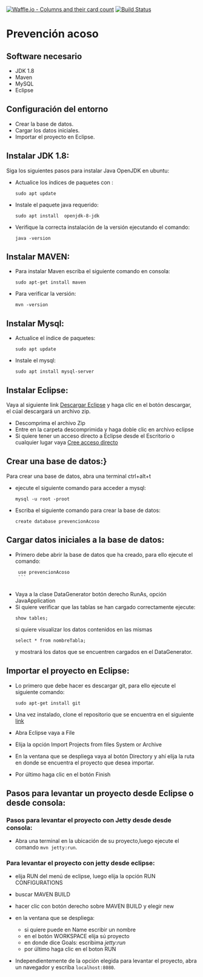 [![Waffle.io - Columns and their card count](https://badge.waffle.io/vgrana/prevencion-acoso-callejero.svg?columns=backlog)](https://waffle.io/vgrana/prevencion-acoso-callejero)
[![Build Status](https://travis-ci.com/vgrana/prevencion-acoso-callejero.svg?branch=master)](https://travis-ci.com/vgrana/prevencion-acoso-callejero)

# Prevención acoso

## Software necesario

* JDK 1.8
* Maven
* MySQL
* Eclipse

## Configuración del entorno

* Crear la base de datos.
* Cargar los datos iniciales.
* Importar el proyecto en Eclipse.


## Instalar JDK 1.8:

Siga los siguientes pasos para instalar Java OpenJDK en ubuntu:
- Actualice los índices de paquetes con :
	```
	sudo apt update
	```
- Instale el paquete java requerido:
	```
	sudo apt install  openjdk-8-jdk
	```
- Verifique la correcta instalación de la versión ejecutando el comando:
	```
	java -version
	``` 

## Instalar MAVEN:
- Para instalar Maven escriba el siguiente comando en consola:
	```
	sudo apt-get install maven
	```
- Para verificar la versión:
	```
	mvn -version 
	```
	
## Instalar Mysql:
- Actualice  el índice de paquetes:
	```
	sudo apt update
	```
- Instale el mysql:
	```
	sudo apt install mysql-server
	```

## Instalar Eclipse:
Vaya al siguiente link [Descargar Eclipse](https://www.eclipse.org/downloads/download.php?file=/technology/epp/downloads/release/2018-09/R/eclipse-jee-2018-09-linux-gtk-x86_64.tar.gz)
 y haga clic en el botón descargar, el cúal descargará un archivo zip.
- Descomprima el archivo Zip
- Entre en la carpeta descomprimida y haga doble clic en archivo eclipse
- Si quiere tener un acceso directo a Eclipse desde el Escritorio o cualquier lugar vaya [Cree acceso directo](https://computerhoy.com/paso-a-paso/software/como-crear-accesos-directos-escritorio-ubuntu-46982) 


## Crear una base de datos:}

Para crear una base de datos, abra una terminal  ctrl+alt+t 
- ejecute el siguiente comando para acceder a mysql:
	```
	mysql -u root -proot
	```
- Escriba el siguiente comando para crear la base de datos:
	```
	create database prevencionAcoso
	```
	
## Cargar datos iniciales a la base de datos:
- Primero debe abrir la base de datos que ha creado, para ello ejecute el comando:
	 ```
	  use prevencionAcoso
	  ```
		  
- Vaya a la clase DataGenerator botón derecho RunAs, opción JavaApplication
- Si quiere verificar que las tablas se han cargado correctamente ejecute:
	```
	show tables;
	```
	si quiere visualizar los datos contenidos en las mismas 
	```
	select * from nombreTabla;
	```
	y mostrará los datos que se encuentren cargados en el DataGenerator.


## Importar el proyecto en Eclipse:

- Lo primero que debe hacer es descargar git, para ello ejecute el siguiente comando:

	```
	sudo apt-get install git
	```
- Una vez instalado, clone el repositorio que se encuentra en el siguiente [link](https://github.com/vgrana/prevencion-acoso-callejero)

- Abra Eclipse vaya a File
- Elija la opción Import Projects from files System or Archive

- En la ventana que se despliega vaya al botón Directory y ahí elija la ruta en donde se encuentra el proyecto que desea importar.

- Por último haga clic en el botón Finish 

## Pasos para levantar un proyecto desde Eclipse o desde consola: 

### Pasos para levantar el proyecto con Jetty desde desde consola:

- Abra una terminal en la ubicación de su proyecto,luego ejecute el comando `mvn jetty:run`.

### Para levantar el proyecto con jetty desde eclipse:
- elija RUN del menú de eclipse, luego  elija la opción RUN CONFIGURATIONS
- buscar MAVEN BUILD
- hacer clic con botón derecho sobre MAVEN BUILD y elegir new
- en la ventana que se despliega:
	- si quiere puede en Name escribir un nombre
	- en el botón WORKSPACE elija sú proyecto
	- en donde dice Goals: escribima _jetty:run_
	- por último haga clic en el boton RUN


- Independientemente de la opción elegida para levantar el proyecto, abra un navegador y escriba `localhost:8080`.
